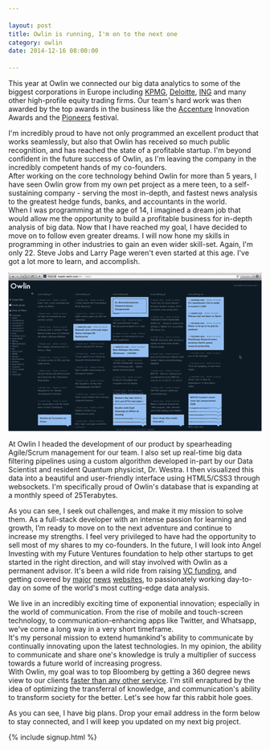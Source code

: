 ```yaml
---

layout: post
title: Owlin is running, I'm on to the next one
category: owlin
date: 2014-12-16 08:00:00

--- 
```


This year at Owlin we connected our big data analytics to some of the
biggest corporations in Europe including [KPMG], [Deloitte], [ING] and many
other high-profile equity trading firms. Our team's hard work was then awarded
by the top awards in the business like the [Accenture] Innovation Awards and
the [Pioneers] festival. 

I'm incredibly proud to have not only programmed an excellent product that
works seamlessly, but also that Owlin has  received so much public recognition,
and has reached the state of a profitable startup. I'm beyond confident in the
future success of Owlin, as I'm leaving the company in the incredibly competent
hands of my co-founders.  <br>
After working on the core technology behind Owlin for more than 5 years, I have
seen Owlin grow from my own pet project as a mere teen, to a self-sustaining
company - serving the most in-depth, and fastest news analysis to the greatest
hedge funds, banks, and accountants in the world.<br>
When I was programming at the age of 14, I imagined a dream job that would
allow me the opportunity to build a profitable business for in-depth analysis
of big data. Now that I have reached my goal, I have decided to move on to
follow even greater dreams. I will now hone my skills in programming in other
industries to gain an even wider skill-set. Again, I'm only 22. Steve Jobs and
Larry Page weren't even started at this age. I've got a lot more to learn, and
accomplish.

<div class="col-md-6 pull-right"><img src="/images/owlin/newsroom.gif" /></div>

At Owlin I headed the development of our product by spearheading Agile/Scrum
management for our team. I also set up real-time big data filtering pipelines
using a custom algorithm developed in-part by our Data Scientist and resident
Quantum physicist, Dr. Westra. I then visualized this data into a beautiful and
user-friendly interface using HTML5/CSS3 through websockets. I'm specifically
proud of Owlin's database that is expanding at a monthly speed of 25Terabytes.

As you can see, I seek out challenges, and make it my mission to solve them. As
a full-stack developer with an intense passion for learning and growth, I’m
ready to move on to the next adventure and continue to increase my strengths.
I feel very privileged to have had the opportunity to sell most of my shares to
my co-founders. In the future, I will look into Angel Investing with my Future
Ventures foundation to help other startups to get started in the right
direction, and will stay involved with Owlin as a permanent advisor.  It's been
a wild ride from raising [VC funding], and getting covered by [major] [news]
 [websites], to passionately working day-to-day on some of the world's most
cutting-edge data analysis. 

We live in an incredibly exciting time of exponential innovation; especially in
the world of communication. From the rise of mobile and touch-screen
technology, to communication-enhancing apps like Twitter, and Whatsapp, we've
come a long way in a very short timeframe.  <br>
It's my personal mission to extend humankind's ability to communicate by
continually innovating upon the latest technologies. In my opinion, the ability
to communicate and share one's knowledge is truly a multiplier of success
towards a future world of increasing progress.<br>
With Owlin, my goal was to top Bloomberg by getting a 360 degree news view to
our clients [faster than any other service]. I'm still enraptured by the idea
of optimizing the transferral of knowledge, and communication's ability to
transform society for the better. Let's see how far this rabbit hole goes.

As you can see, I have big plans. Drop your email address in the form below to
stay connected, and I will keep you updated on my next big project.

{% include signup.html %}

[Accenture]: https://en.wikipedia.org/wiki/Accenture 
[KPMG]: https://en.wikipedia.org/wiki/KPMG 
[Pioneers]: http://pioneers.io/festival2015
[ING]: https://en.wikipedia.org/wiki/ING_Group 
[Deloitte]: https://en.wikipedia.org/wiki/Deloitte
[faster than any other service]: /fast-news
[VC Funding]: http://mashable.com/2012/12/12/owlin-real-time-news/ 
[major]: http://techcrunch.com/2012/12/11/owlin/
[news]: http://www.businessinsider.com/with-just-250000-in-the-bank-this-startup-says-it-can-deliver-news-15-minutes-faster-than-bloomberg-2012-12
[websites]: http://thenextweb.com/insider/2012/12/11/rockstart-backed-owlin-lands-250k-for-real-time-news-analysis-and-notifications/
